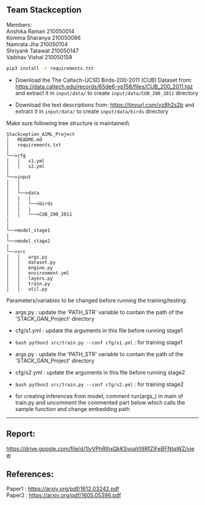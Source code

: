 ## Team Stackception
Members:\
Anshika Raman       210050014\
Komma Sharanya      210050086\
Namrata Jha         210050104\
Shriyank Tatawat    210050147\
Vaibhav Vishal      210050159

```bash
pip3 install -r requirements.txt 
```
- Download the The Caltech-UCSD Birds-200-2011 (CUB) Dataset from: https://data.caltech.edu/records/65de6-vp158/files/CUB_200_2011.tgz and extract it in `input/data/` to create `input/data/CUB_200_2011` directory

- Download the text descriptions from: https://tinyurl.com/yz8h2s2b and extract it in `input/data/` to create `input/data/birds` directory

Make sure following tree structure is maintained\


```
Stackception_AIML_Project
│   README.md   
│	requirements.txt
│
└──>cfg
│   │   s1.yml
|   |   s2.yml
│   
└──>input
│   │
│   │
│   └──>data
│   |   │
│   |   └──>birds
│   |   |    
|   |   └──>CUB_200_2011
|
|
└──>model_stage1
|
└──>model_stage2
|
└──>src
│   │   args.py
|   |   dataset.py
│   │   engine.py
│   │   environment.yml
│   │   layers.py
│   │   train.py
│   │   util.py
```

Parameters/variables to be changed before running the training/testing:

- args.py   :  update the 'PATH_STR' variable to contain the path of the 'STACK_GAN_Project' directory

- cfg/s1.yml : update the arguments in this file before running stage1

- ```bash python3 src/train.py --conf cfg/s1.yml``` : for training stage1

- args.py   :  update the 'PATH_STR' variable to contain the path of the 'STACK_GAN_Project' directory

- cfg/s2.yml : update the arguments in this file before running stage2

- ```bash python3 src/train.py --conf cfg/s2.yml``` : for training stage2

- for creating inferences from model, comment run(args_) in main of train.py and uncomment the commented part below which calls the sample function and change embedding path

--------------------------------------------------------------------------------------------
## Report:
https://drive.google.com/file/d/1IyVPhRlhxQkKSvoaVt9RfZIFeBFNtqWZ/view <br>

## References:
Paper1 : https://arxiv.org/pdf/1612.03242.pdf \
Paper2 : https://arxiv.org/pdf/1605.05396.pdf 
